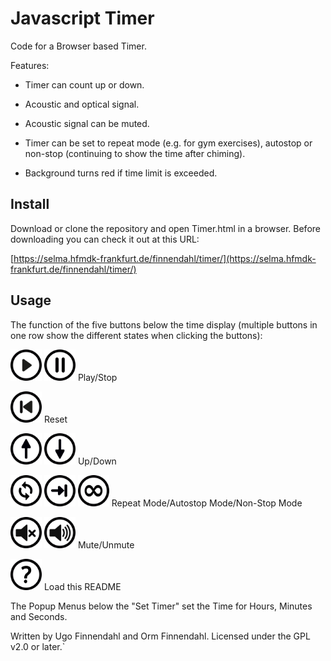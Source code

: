 # Javascript Timer

Code for a Browser based Timer.

Features:

- Timer can count up or down.

- Acoustic and optical signal.

- Acoustic signal can be muted.

- Timer can be set to repeat mode (e.g. for gym exercises), autostop
  or non-stop (continuing to show the time after chiming).

- Background turns red if time limit is exceeded.

## Install

Download or clone the repository and open Timer.html in a
browser. Before downloading you can check it out at this URL:

[https://selma.hfmdk-frankfurt.de/finnendahl/timer/](https://selma.hfmdk-frankfurt.de/finnendahl/timer/)

## Usage

The function of the five buttons below the time display (multiple
buttons in one row show the different states when clicking the
buttons):

<img src = "./img/play.svg" width="50px"> <img src = "./img/pause.svg" width="50px"> Play/Stop

<img src = "./img/previous.svg" width="50px"> Reset

<img src = "./img/up.svg" width="50px"> <img src = "./img/down.svg" width="50px"> Up/Down

<img src = "./img/repeat.svg" width="50px"> <img src = "./img/autostop.svg" width="50px"> <img src = "./img/infinity.svg" width="50px"> Repeat Mode/Autostop Mode/Non-Stop Mode

<img src = "./img/mute.svg" width="50px"> <img src = "./img/unmute.svg" width="50px"> Mute/Unmute

<img src = "./img/help.svg" width="50px"> Load this README

The Popup Menus below the "Set Timer" set the Time for Hours, Minutes
and Seconds.

Written by Ugo Finnendahl and Orm Finnendahl. Licensed under the GPL
v2.0 or later.`

